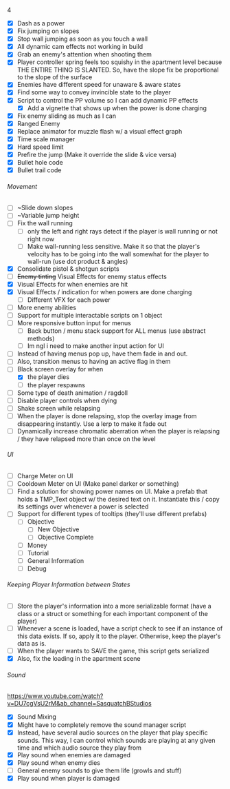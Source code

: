 4

- [x] Dash as a power
- [x] Fix jumping on slopes
- [x] Stop wall jumping as soon as you touch a wall
- [x] All dynamic cam effects not working in build
- [x] Grab an enemy's attention when shooting them
- [x] Player controller spring feels too squishy in the apartment level because THE ENTIRE THING IS SLANTED. So, have the slope fix be proportional to the slope of the surface
- [x] Enemies have different speed for unaware & aware states
- [x] Find some way to convey invincible state to the player
- [x] Script to control the PP volume so I can add dynamic PP effects
	- [x] Add a vignette that shows up when the power is done charging
- [x] Fix enemy sliding as much as I can
- [x] Ranged Enemy
- [x] Replace animator for muzzle flash w/ a visual effect graph
- [x] Time scale manager
- [x] Hard speed limit
- [x] Prefire the jump (Make it override the slide & vice versa)
- [x] Bullet hole code
- [x] Bullet trail code

###### Movement
- [ ] ~Slide down slopes
- [ ] ~Variable jump height
- [ ] Fix the wall running
	- [ ] only the left and right rays detect if the player is wall running or not right now
	- [ ] Make wall-running less sensitive. Make it so that the player's velocity has to be going into the wall somewhat for the player to wall-run (use dot product & angles)

- [x] Consolidate pistol & shotgun scripts
- [ ] ~~Enemy tinting~~ Visual Effects for enemy status effects
- [x] Visual Effects for when enemies are hit
- [x] Visual Effects / indication for when powers are done charging
	- [ ] Different VFX for each power
- [ ] More enemy abilities
- [ ] Support for multiple interactable scripts on 1 object
- [ ] More responsive button input for menus
	- [ ] Back button / menu stack support for ALL menus (use abstract methods)
	- [ ] Im ngl i need to make another input action for UI
- [ ] Instead of having menus pop up, have them fade in and out.
- [ ] Also, transition menus to having an active flag in them
- [ ] Black screen overlay for when
	- [x] the player dies
	- [ ] the player respawns
- [ ] Some type of death animation / ragdoll
- [ ] Disable player controls when dying
- [ ] Shake screen while relapsing
- [ ] When the player is done relapsing, stop the overlay image from disappearing instantly. Use a lerp to make it fade out
- [ ] Dynamically increase chromatic aberration when the player is relapsing / they have relapsed more than once on the level

###### UI
- [ ] Charge Meter on UI
- [ ] Cooldown Meter on UI (Make panel darker or something)
- [ ] Find a solution for showing power names on UI. Make a prefab that holds a TMP_Text object w/ the desired text on it. Instantiate this / copy its settings over whenever a power is selected
- [ ] Support for different types of tooltips (they'll use different prefabs)
	- [ ] Objective
		- [ ] New Objective
		- [ ] Objective Complete
	- [ ] Money
	- [ ] Tutorial
	- [ ] General Information
	- [ ] Debug
###### Keeping Player Information between States
- [ ] Store the player's information into a more serializable format (have a class or a struct or something for each important component of the player)
- [ ] Whenever a scene is loaded, have a script check to see if an instance of this data exists. If so, apply it to the player. Otherwise, keep the player's data as is.
- [ ] When the player wants to SAVE the game, this script gets serialized
- [x] Also, fix the loading in the apartment scene

###### Sound

<https://www.youtube.com/watch?v=DU7cgVsU2rM&ab_channel=SasquatchBStudios>

- [x] Sound Mixing
- [x] Might have to completely remove the sound manager script
- [x] Instead, have several audio sources on the player that play specific sounds. This way, I can control which sounds are playing at any given time and which audio source they play from
- [x] Play sound when enemies are damaged
- [x] Play sound when enemy dies
- [ ] General enemy sounds to give them life (growls and stuff)
- [x] Play sound when player is damaged
